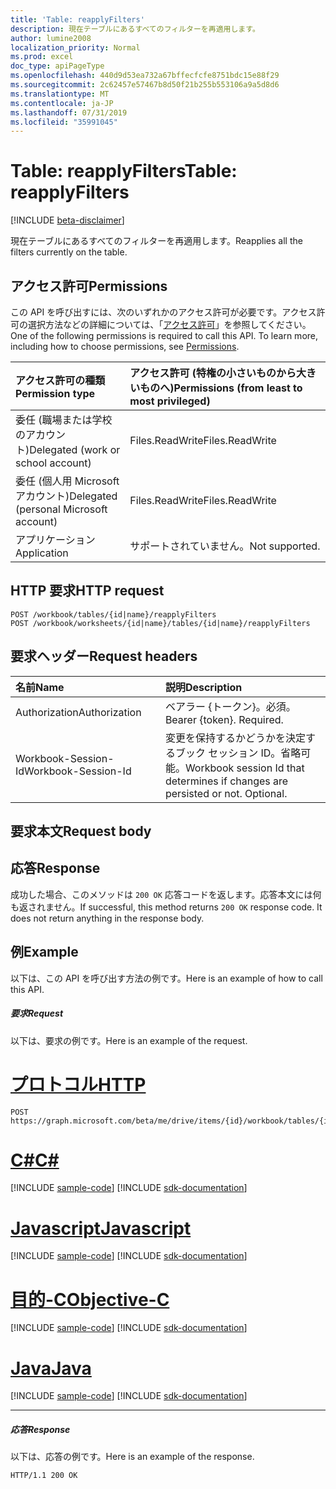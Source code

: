 ```yaml
---
title: 'Table: reapplyFilters'
description: 現在テーブルにあるすべてのフィルターを再適用します。
author: lumine2008
localization_priority: Normal
ms.prod: excel
doc_type: apiPageType
ms.openlocfilehash: 440d9d53ea732a67bffecfcfe8751bdc15e88f29
ms.sourcegitcommit: 2c62457e57467b8d50f21b255b553106a9a5d8d6
ms.translationtype: MT
ms.contentlocale: ja-JP
ms.lasthandoff: 07/31/2019
ms.locfileid: "35991045"
---
```

# <a name="table-reapplyfilters"></a><span data-ttu-id="c759d-103">Table: reapplyFilters</span><span class="sxs-lookup"><span data-stu-id="c759d-103">Table: reapplyFilters</span></span>

[!INCLUDE [beta-disclaimer](../../includes/beta-disclaimer.md)]

<span data-ttu-id="c759d-104">現在テーブルにあるすべてのフィルターを再適用します。</span><span class="sxs-lookup"><span data-stu-id="c759d-104">Reapplies all the filters currently on the table.</span></span>
## <a name="permissions"></a><span data-ttu-id="c759d-105">アクセス許可</span><span class="sxs-lookup"><span data-stu-id="c759d-105">Permissions</span></span>
<span data-ttu-id="c759d-p101">この API を呼び出すには、次のいずれかのアクセス許可が必要です。アクセス許可の選択方法などの詳細については、「[アクセス許可](/graph/permissions-reference)」を参照してください。</span><span class="sxs-lookup"><span data-stu-id="c759d-p101">One of the following permissions is required to call this API. To learn more, including how to choose permissions, see [Permissions](/graph/permissions-reference).</span></span>

|<span data-ttu-id="c759d-108">アクセス許可の種類</span><span class="sxs-lookup"><span data-stu-id="c759d-108">Permission type</span></span>      | <span data-ttu-id="c759d-109">アクセス許可 (特権の小さいものから大きいものへ)</span><span class="sxs-lookup"><span data-stu-id="c759d-109">Permissions (from least to most privileged)</span></span>              |
|:--------------------|:---------------------------------------------------------|
|<span data-ttu-id="c759d-110">委任 (職場または学校のアカウント)</span><span class="sxs-lookup"><span data-stu-id="c759d-110">Delegated (work or school account)</span></span> | <span data-ttu-id="c759d-111">Files.ReadWrite</span><span class="sxs-lookup"><span data-stu-id="c759d-111">Files.ReadWrite</span></span>    |
|<span data-ttu-id="c759d-112">委任 (個人用 Microsoft アカウント)</span><span class="sxs-lookup"><span data-stu-id="c759d-112">Delegated (personal Microsoft account)</span></span> | <span data-ttu-id="c759d-113">Files.ReadWrite</span><span class="sxs-lookup"><span data-stu-id="c759d-113">Files.ReadWrite</span></span>    |
|<span data-ttu-id="c759d-114">アプリケーション</span><span class="sxs-lookup"><span data-stu-id="c759d-114">Application</span></span> | <span data-ttu-id="c759d-115">サポートされていません。</span><span class="sxs-lookup"><span data-stu-id="c759d-115">Not supported.</span></span> |

## <a name="http-request"></a><span data-ttu-id="c759d-116">HTTP 要求</span><span class="sxs-lookup"><span data-stu-id="c759d-116">HTTP request</span></span>
<!-- { "blockType": "ignored" } -->
```http
POST /workbook/tables/{id|name}/reapplyFilters
POST /workbook/worksheets/{id|name}/tables/{id|name}/reapplyFilters

```
## <a name="request-headers"></a><span data-ttu-id="c759d-117">要求ヘッダー</span><span class="sxs-lookup"><span data-stu-id="c759d-117">Request headers</span></span>
| <span data-ttu-id="c759d-118">名前</span><span class="sxs-lookup"><span data-stu-id="c759d-118">Name</span></span>       | <span data-ttu-id="c759d-119">説明</span><span class="sxs-lookup"><span data-stu-id="c759d-119">Description</span></span>|
|:---------------|:----------|
| <span data-ttu-id="c759d-120">Authorization</span><span class="sxs-lookup"><span data-stu-id="c759d-120">Authorization</span></span>  | <span data-ttu-id="c759d-p102">ベアラー {トークン}。必須。</span><span class="sxs-lookup"><span data-stu-id="c759d-p102">Bearer {token}. Required.</span></span> |
| <span data-ttu-id="c759d-123">Workbook-Session-Id</span><span class="sxs-lookup"><span data-stu-id="c759d-123">Workbook-Session-Id</span></span>  | <span data-ttu-id="c759d-p103">変更を保持するかどうかを決定するブック セッション ID。省略可能。</span><span class="sxs-lookup"><span data-stu-id="c759d-p103">Workbook session Id that determines if changes are persisted or not. Optional.</span></span>|

## <a name="request-body"></a><span data-ttu-id="c759d-126">要求本文</span><span class="sxs-lookup"><span data-stu-id="c759d-126">Request body</span></span>

## <a name="response"></a><span data-ttu-id="c759d-127">応答</span><span class="sxs-lookup"><span data-stu-id="c759d-127">Response</span></span>

<span data-ttu-id="c759d-p104">成功した場合、このメソッドは `200 OK` 応答コードを返します。応答本文には何も返されません。</span><span class="sxs-lookup"><span data-stu-id="c759d-p104">If successful, this method returns `200 OK` response code. It does not return anything in the response body.</span></span>

## <a name="example"></a><span data-ttu-id="c759d-130">例</span><span class="sxs-lookup"><span data-stu-id="c759d-130">Example</span></span>
<span data-ttu-id="c759d-131">以下は、この API を呼び出す方法の例です。</span><span class="sxs-lookup"><span data-stu-id="c759d-131">Here is an example of how to call this API.</span></span>
##### <a name="request"></a><span data-ttu-id="c759d-132">要求</span><span class="sxs-lookup"><span data-stu-id="c759d-132">Request</span></span>
<span data-ttu-id="c759d-133">以下は、要求の例です。</span><span class="sxs-lookup"><span data-stu-id="c759d-133">Here is an example of the request.</span></span>

# <a name="httptabhttp"></a>[<span data-ttu-id="c759d-134">プロトコル</span><span class="sxs-lookup"><span data-stu-id="c759d-134">HTTP</span></span>](#tab/http)
<!-- {
  "blockType": "request",
  "name": "table_reapplyfilters"
}-->
```http
POST https://graph.microsoft.com/beta/me/drive/items/{id}/workbook/tables/{id|name}/reapplyFilters
```
# <a name="ctabcsharp"></a>[<span data-ttu-id="c759d-135">C#</span><span class="sxs-lookup"><span data-stu-id="c759d-135">C#</span></span>](#tab/csharp)
[!INCLUDE [sample-code](../includes/snippets/csharp/table-reapplyfilters-csharp-snippets.md)]
[!INCLUDE [sdk-documentation](../includes/snippets/snippets-sdk-documentation-link.md)]

# <a name="javascripttabjavascript"></a>[<span data-ttu-id="c759d-136">Javascript</span><span class="sxs-lookup"><span data-stu-id="c759d-136">Javascript</span></span>](#tab/javascript)
[!INCLUDE [sample-code](../includes/snippets/javascript/table-reapplyfilters-javascript-snippets.md)]
[!INCLUDE [sdk-documentation](../includes/snippets/snippets-sdk-documentation-link.md)]

# <a name="objective-ctabobjc"></a>[<span data-ttu-id="c759d-137">目的-C</span><span class="sxs-lookup"><span data-stu-id="c759d-137">Objective-C</span></span>](#tab/objc)
[!INCLUDE [sample-code](../includes/snippets/objc/table-reapplyfilters-objc-snippets.md)]
[!INCLUDE [sdk-documentation](../includes/snippets/snippets-sdk-documentation-link.md)]

# <a name="javatabjava"></a>[<span data-ttu-id="c759d-138">Java</span><span class="sxs-lookup"><span data-stu-id="c759d-138">Java</span></span>](#tab/java)
[!INCLUDE [sample-code](../includes/snippets/java/table-reapplyfilters-java-snippets.md)]
[!INCLUDE [sdk-documentation](../includes/snippets/snippets-sdk-documentation-link.md)]

---


##### <a name="response"></a><span data-ttu-id="c759d-139">応答</span><span class="sxs-lookup"><span data-stu-id="c759d-139">Response</span></span>
<span data-ttu-id="c759d-140">以下は、応答の例です。</span><span class="sxs-lookup"><span data-stu-id="c759d-140">Here is an example of the response.</span></span> 
<!-- {
  "blockType": "response",
  "truncated": true,
  "@odata.type": "microsoft.graph.none"
} -->
```http
HTTP/1.1 200 OK
```

<!-- uuid: 8fcb5dbc-d5aa-4681-8e31-b001d5168d79
2015-10-25 14:57:30 UTC -->
<!--
{
  "type": "#page.annotation",
  "description": "Table: reapplyFilters",
  "keywords": "",
  "section": "documentation",
  "tocPath": "",
  "suppressions": [
  ]
}
-->
